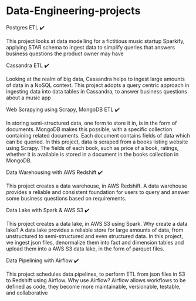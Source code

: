 # Data-Engineering-projects

Postgres ETL ✔️

This project looks at data modelling for a fictitious music startup Sparkify, applying STAR schema to ingest data to simplify queries that answers business questions the product owner may have


Cassandra ETL ✔️

Looking at the realm of big data, Cassandra helps to ingest large amounts of data in a NoSQL context. This project adopts a query centric approach in ingesting data into data tables in Cassandra, to answer business questions about a music app


Web Scrapying using Scrapy, MongoDB ETL ✔️

In storing semi-structured data, one form to store it in, is in the form of documents. MongoDB makes this possible, with a specific collection containing related documents. Each document contains fields of data which can be queried.
In this project, data is scraped from a books listing website using Scrapy. The fields of each book, such as price of a book, ratings, whether it is available is stored in a document in the books collection in MongoDB.

Data Warehousing with AWS Redshift ✔️

This project creates a data warehouse, in AWS Redshift. A data warehouse provides a reliable and consistent foundation for users to query and answer some business questions based on requirements.

Data Lake with Spark & AWS S3 ✔️

This project creates a data lake, in AWS S3 using Spark.
Why create a data lake? A data lake provides a reliable store for large amounts of data, from unstructured to semi-structured and even structured data. In this project, we ingest json files, denormalize them into fact and dimension tables and upload them into a AWS S3 data lake, in the form of parquet files.

Data Pipelining with Airflow ✔️

This project schedules data pipelines, to perform ETL from json files in S3 to Redshift using Airflow.
Why use Airflow? Airflow allows workflows to be defined as code, they become more maintainable, versionable, testable, and collaborative
